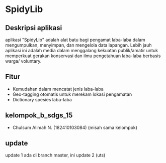 # SpidyLib
## Deskripsi aplikasi
aplikasi "SpidyLib" adalah alat batu bagi pengamat laba-laba dalam mengumpulkan, menyimpan, dan mengelola data lapangan. Lebih jauh aplikasi ini adalah media dalam menggalang kekuatan publik/amatir untuk memperkuat gerakan konservasi dan ilmu pengetahuan laba-laba berbasis warga/ voluntary.

## Fitur
- Kemudahan dalam mencatat jenis laba-laba
- Geo-tagging otomatis untuk merekam lokasi pengamatan
- Dictionary spesies laba-laba

## kelompok_b_sdgs_15
- Chulsum Alimah N.             (182410103084)
(misah sama kelompok)

## update
update 1 ada di branch master, ini update 2 (uts)
